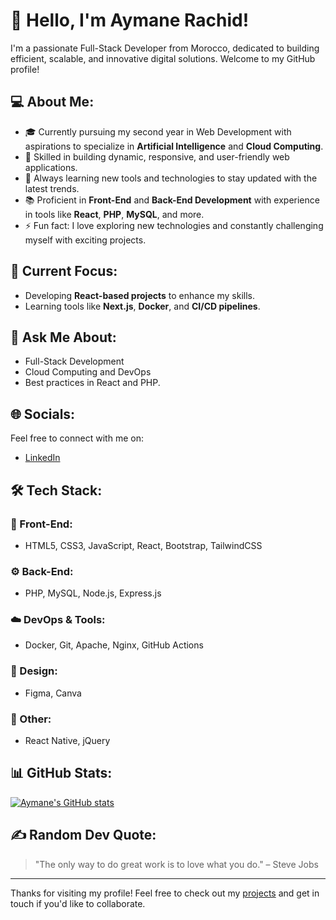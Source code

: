 # 👋 Hello, I'm Aymane Rachid!

I'm a passionate Full-Stack Developer from Morocco, dedicated to building efficient, scalable, and innovative digital solutions. Welcome to my GitHub profile!

## 💻 About Me:
- 🎓 Currently pursuing my second year in Web Development with aspirations to specialize in **Artificial Intelligence** and **Cloud Computing**.
- 🚀 Skilled in building dynamic, responsive, and user-friendly web applications.
- 🌱 Always learning new tools and technologies to stay updated with the latest trends.
- 📚 Proficient in **Front-End** and **Back-End Development** with experience in tools like **React**, **PHP**, **MySQL**, and more.
- ⚡ Fun fact: I love exploring new technologies and constantly challenging myself with exciting projects.

## 🔭 Current Focus:
- Developing **React-based projects** to enhance my skills.
- Learning tools like **Next.js**, **Docker**, and **CI/CD pipelines**.

## 💬 Ask Me About:
- Full-Stack Development
- Cloud Computing and DevOps
- Best practices in React and PHP.

## 🌐 Socials:
Feel free to connect with me on:
- [LinkedIn](https://www.linkedin.com/in/aymane-rachid-106700317/)  
## 🛠️ Tech Stack:
### 🚀 Front-End:
- HTML5, CSS3, JavaScript, React, Bootstrap, TailwindCSS
### ⚙️ Back-End:
- PHP, MySQL, Node.js, Express.js
### ☁️ DevOps & Tools:
- Docker, Git, Apache, Nginx, GitHub Actions
### 🎨 Design:
- Figma, Canva
### 📱 Other:
- React Native, jQuery

## 📊 GitHub Stats:
[![Aymane's GitHub stats](https://github-readme-stats.vercel.app/api?username=aymanerachid&show_icons=true&theme=radical)](https://github.com/aymanerachid)

## ✍️ Random Dev Quote:
> "The only way to do great work is to love what you do." – Steve Jobs

---

Thanks for visiting my profile! Feel free to check out my [projects](https://github.com/aymanerachid) and get in touch if you'd like to collaborate.
